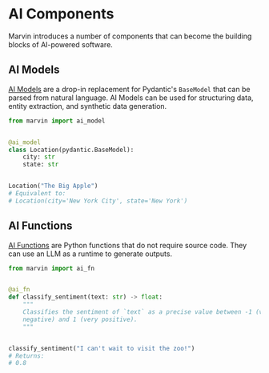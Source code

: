 
# AI Components

Marvin introduces a number of components that can become the building blocks of AI-powered software.

## AI Models
[AI Models](/src/reference/components/ai_model/) are a drop-in replacement for Pydantic's `BaseModel` that can be parsed from natural language. AI Models can be used for structuring data, entity extraction, and synthetic data generation. 
  
```python
from marvin import ai_model


@ai_model
class Location(pydantic.BaseModel):
    city: str
    state: str


Location("The Big Apple") 
# Equivalent to:
# Location(city='New York City', state='New York')
```

## AI Functions
[AI Functions](/src/reference/components/ai_model/) are Python functions that do not require source code. They can use an LLM as a runtime to generate outputs. 

```python
from marvin import ai_fn


@ai_fn
def classify_sentiment(text: str) -> float:
    """
    Classifies the sentiment of `text` as a precise value between -1 (very 
    negative) and 1 (very positive).
    """


classify_sentiment("I can't wait to visit the zoo!") 
# Returns:
# 0.8
```
